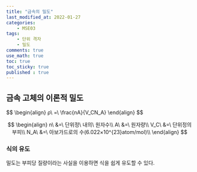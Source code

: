 ```yaml
---
title: "금속의 밀도"
last_modified_at: 2022-01-27
categories:
    - MSE03
tags:
    - 단위 격자
    - 밀도
comments: true
use_math: true
toc: true
toc_sticky: true
published : true
---
```


## 금속 고체의 이론적 밀도

<div class="notice--info">
$$
\begin{align}
ρ\ =\ \frac{nA}{V_CN_A}
\end{align}
$$
</div>

$$
\begin{align}
n\ &=\ 단위정\ 내의\ 원자수\\
A\ &=\ 원자량\\
V_C\ &=\ 단위정의 부피\\
N_A\ &=\ 아보가드로의 수(6.022×10^{23}atom/mol)\\ 
\end{align}
$$

### 식의 유도

밀도는 부피당 질량이라는 사실을 이용하면 식을 쉽게 유도할 수 있다.